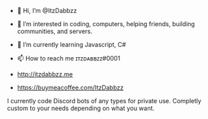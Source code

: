 - 👋 Hi, I’m @ItzDabbzz
- 👀 I’m interested in coding, computers, helping friends, building communities, and servers.
- 🌱 I’m currently learning Javascript, C#
- 📫 How to reach me ɪᴛᴢᴅᴀʙʙᴢᴢ#0001

- http://itzdabbzz.me
- https://buymeacoffee.com/ItzDabbzz                

I currently code Discord bots of any types for private use. Completly custom to your needs depending on what you want.
